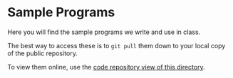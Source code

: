 # Sample Programs

Here you will find the sample programs we write and use in class.

The best way to access these is to `git pull` them down to your local copy of the public repository.

To view them online, use the [code repository view of this directory](https://github.umn.edu/umn-csci-2041-1-S22/public-class-repo/tree/master/Course-Resources/Sample-Programs).
